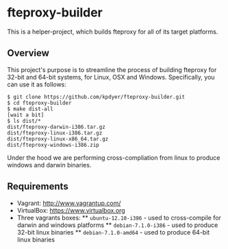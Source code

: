 fteproxy-builder
================

This is a helper-project, which builds fteproxy for all of its target platforms.


Overview
--------

This project's purpose is to streamline the process of building fteproxy for 32-bit and 64-bit systems, for Linux, OSX and Windows. Specifically, you can use it as follows:

```
$ git clone https://github.com/kpdyer/fteproxy-builder.git
$ cd fteproxy-builder
$ make dist-all
[wait a bit]
$ ls dist/*
dist/fteproxy-darwin-i386.tar.gz
dist/fteproxy-linux-i386.tar.gz
dist/fteproxy-linux-x86_64.tar.gz
dist/fteproxy-windows-i386.zip
```

Under the hood we are performing cross-compliation from linux to produce windows and darwin binaries.


Requirements
------------

* Vagrant: http://www.vagrantup.com/
* VirtualBox: https://www.virtualbox.org
* Three vagrants boxes:
** ```ubuntu-12.10-i386``` - used to cross-compile for darwin and windows platforms
** ```debian-7.1.0-i386``` - used to produce 32-bit linux binaries
** ```debian-7.1.0-amd64``` - used to produce 64-bit linux binaries
